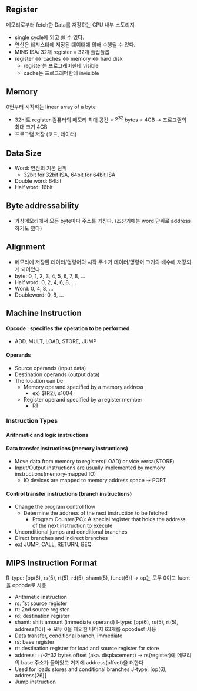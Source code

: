 ## Register

메모리로부터 fetch한 Data를 저장하는 CPU 내부 스토리지
- single cycle에 읽고 쓸 수 있다.
- 연산은 레지스터에 저장된 데이터에 의해 수행될 수 있다.
- MINS ISA: 32개 register = 32개 플립플롭
- register <-> caches <-> memory <-> hard disk
	- register는 프로그래머한테 visible
	- cache는 프로그래머한테 invisible

## Memory
0번부터 시작하는 linear array of a byte
- 32비트 register 컴퓨터의 메모리 최대 공간 = $2^{32}$ bytes = 4GB -> 프로그램의 최대 크기 4GB
- 프로그램 저장 (코드, 데이터)

## Data Size
- Word: 연산의 기본 단위
	- 32bit for 32bit ISA, 64bit for 64bit ISA
- Double word: 64bit
- Half word: 16bit

## Byte addressability
- 가상메모리에서 모든 byte마다 주소를 가진다. (초창기에는 word 단위로 address하기도 했다)

## Alignment
- 메모리에 저장된 데이터/명령어의 시작 주소가 데이터/명령어 크기의 배수에 저장되게 되어있다.
- byte: 0, 1, 2, 3, 4, 5, 6, 7, 8, ...
- Half word: 0, 2, 4, 6, 8, ...
- Word: 0, 4, 8, ...
- Doubleword: 0, 8, ...

## Machine Instruction
#### Opcode : specifies the operation to be performed
- ADD, MULT, LOAD, STORE, JUMP

#### Operands
- Source operands (input data)
- Destination operands (output data)
- The location can be
	- Memory operand specified by a memory address
		- ex) $(R2), s1004
	- Register operand specified by a register member
		- R1

### Instruction Types
#### Arithmetic and logic instructions
#### Data transfer instructions (memory instructions)
- Move data from memory to registers(LOAD) or vice versa(STORE)
- Input/Output instructions are usually implemented by memory instructions(memory-mapped IO)
	- IO devices are mapped to memory address space -> PORT
#### Control transfer instructions (branch instructions)
- Change the program control flow
	- Determine the address of the  next instruction to be fetched
		- Program Counter(PC): A special register that holds the address of the next instruction to execute
- Unconditional jumps and conditional branches
- Direct branches and indirect branches
- ex) JUMP, CALL, RETURN, BEQ

## MIPS Instruction Format
R-type: [op(6), rs(5), rt(5), rd(5), shamt(5), funct(6)] -> op는 모두 0이고 fucnt을 opcode로 사용
- Arithmetic instruction
- rs: 1st source register
- rt: 2nd source register
- rd: destination register
- shamt: shift amount (immediate operand)
I-type: [op(6), rs(5), rt(5), address(16)] -> 모두 0을 제외한 나머지 63개를 opcode로 사용
- Data transfer, conditional branch, immediate
- rs: base register
- rt: destination register for load and source register for store
- address: +/-2^32 bytes offset (aka. displacement) -> rs(register)에 메모리의 base 주소가 들어있고 거기에 address(offset)을 더한다
- Used for loads stores and conditional branches
J-type: [op(6), address(26)]
- Jump instruction